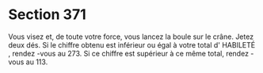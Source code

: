 # Section 371

Vous visez et, de toute votre force, vous lancez la boule sur le crâne. Jetez deux dés. Si le
chiffre obtenu est inférieur ou égal à votre total d' HABILETÉ , rendez -vous au 273. Si ce
chiffre est supérieur à ce même total, rendez -vous au 113.
